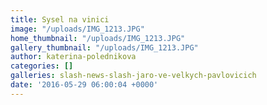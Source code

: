 ```yaml
---
title: Sysel na vinici
image: "/uploads/IMG_1213.JPG"
home_thumbnail: "/uploads/IMG_1213.JPG"
gallery_thumbnail: "/uploads/IMG_1213.JPG"
author: katerina-polednikova
categories: []
galleries: slash-news-slash-jaro-ve-velkych-pavlovicich
date: '2016-05-29 06:00:04 +0000'
---
```

